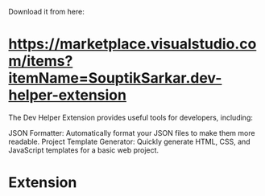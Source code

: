 Download it from here:
# https://marketplace.visualstudio.com/items?itemName=SouptikSarkar.dev-helper-extension

The Dev Helper Extension provides useful tools for developers, including:

JSON Formatter: Automatically format your JSON files to make them more readable.
Project Template Generator: Quickly generate HTML, CSS, and JavaScript templates for a basic web project.

# Extension
